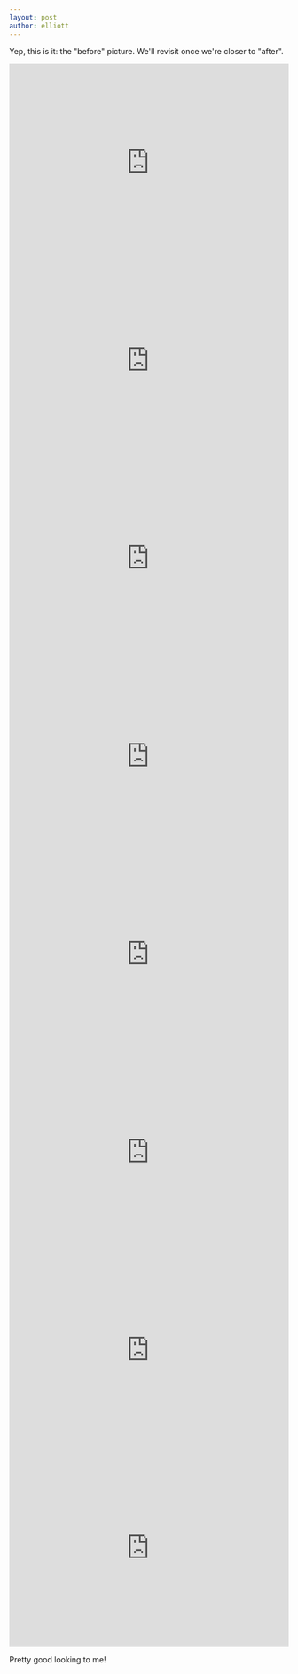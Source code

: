 ```yaml
---
layout: post
author: elliott
---
```


Yep, this is it: the "before" picture.  We'll revisit once we're closer to "after".

<iframe src="https://trinket.io/embed/python/fb418d0e07?start=result" width="100%" height="356" frameborder="0" marginwidth="0" marginheight="0" allowfullscreen></iframe>

<iframe src="https://trinket.io/embed/python/3ef120dd68?start=result" width="100%" height="356" frameborder="0" marginwidth="0" marginheight="0" allowfullscreen></iframe>

<iframe src="https://trinket.io/embed/python/735b501051?start=result" width="100%" height="356" frameborder="0" marginwidth="0" marginheight="0" allowfullscreen></iframe>

<iframe src="https://trinket.io/embed/python/ee23aa1db5?start=result" width="100%" height="356" frameborder="0" marginwidth="0" marginheight="0" allowfullscreen></iframe>

<iframe src="https://trinket.io/embed/python/e4ae29f408?start=result" width="100%" height="356" frameborder="0" marginwidth="0" marginheight="0" allowfullscreen></iframe>

<iframe src="https://trinket.io/embed/python/132d65a4d8?start=result" width="100%" height="356" frameborder="0" marginwidth="0" marginheight="0" allowfullscreen></iframe>

<iframe src="https://trinket.io/embed/python/1d74c9b8f0?start=result" width="100%" height="356" frameborder="0" marginwidth="0" marginheight="0" allowfullscreen></iframe>

<iframe src="https://trinket.io/embed/python/5549201f02?start=result" width="100%" height="356" frameborder="0" marginwidth="0" marginheight="0" allowfullscreen></iframe>

Pretty good looking to me!